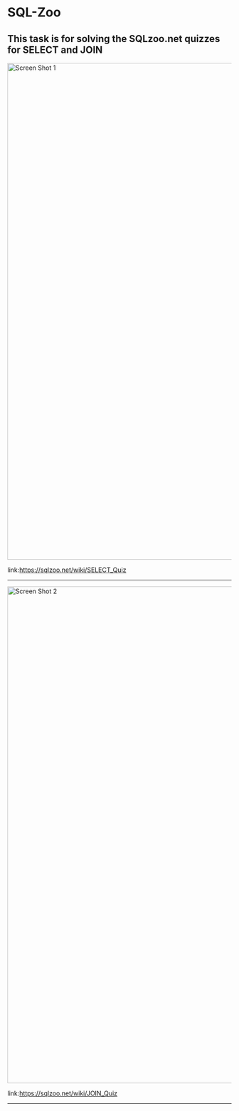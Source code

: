 # SQL-Zoo

This task is for solving the SQLzoo.net quizzes for SELECT and JOIN
----------------

<img width="1116" alt="Screen Shot 1" src="https://user-images.githubusercontent.com/97455971/151365576-5d25b0d0-c4e4-4dfe-a68a-09ea2290e16f.png">

link:https://sqlzoo.net/wiki/SELECT_Quiz

----------------
<img width="1116" alt="Screen Shot 2" src="https://user-images.githubusercontent.com/97455971/151365583-b1c53bc2-354b-4336-af8b-291ae95cb5dd.png">

link:https://sqlzoo.net/wiki/JOIN_Quiz

----------------
